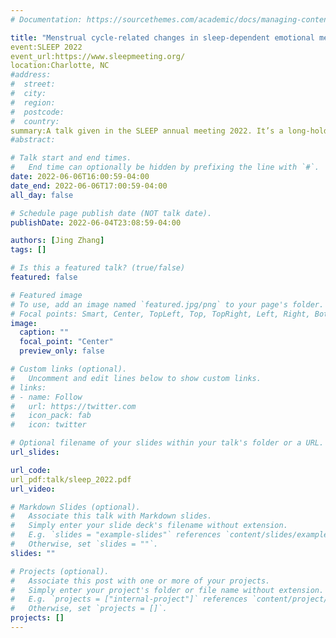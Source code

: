 ```yaml
---
# Documentation: https://sourcethemes.com/academic/docs/managing-content/

title: "Menstrual cycle-related changes in sleep-dependent emotional memory consolidation"
event:SLEEP 2022
event_url:https://www.sleepmeeting.org/
location:Charlotte, NC
#address:
#  street:
#  city:
#  region:
#  postcode:
#  country:
summary:A talk given in the SLEEP annual meeting 2022. It’s a long-hold belief that women during the premenstrual phase are negatively affected in terms of their emotion and cognition. This belief was used to prevent women from working and studying at universities in the past. But, does menstrual cycle actually have such a significant effect on women’s emotion and memory? Let’s hear about what science has to say.
#abstract:

# Talk start and end times.
#   End time can optionally be hidden by prefixing the line with `#`.
date: 2022-06-06T16:00:59-04:00
date_end: 2022-06-06T17:00:59-04:00
all_day: false

# Schedule page publish date (NOT talk date).
publishDate: 2022-06-04T23:08:59-04:00

authors: [Jing Zhang]
tags: []

# Is this a featured talk? (true/false)
featured: false

# Featured image
# To use, add an image named `featured.jpg/png` to your page's folder. 
# Focal points: Smart, Center, TopLeft, Top, TopRight, Left, Right, BottomLeft, Bottom, BottomRight.
image:
  caption: ""
  focal_point: "Center"
  preview_only: false

# Custom links (optional).
#   Uncomment and edit lines below to show custom links.
# links:
# - name: Follow
#   url: https://twitter.com
#   icon_pack: fab
#   icon: twitter

# Optional filename of your slides within your talk's folder or a URL.
url_slides:

url_code:
url_pdf:talk/sleep_2022.pdf
url_video:

# Markdown Slides (optional).
#   Associate this talk with Markdown slides.
#   Simply enter your slide deck's filename without extension.
#   E.g. `slides = "example-slides"` references `content/slides/example-slides.md`.
#   Otherwise, set `slides = ""`.
slides: ""

# Projects (optional).
#   Associate this post with one or more of your projects.
#   Simply enter your project's folder or file name without extension.
#   E.g. `projects = ["internal-project"]` references `content/project/deep-learning/index.md`.
#   Otherwise, set `projects = []`.
projects: []
---
```

